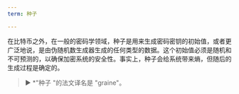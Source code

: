 ```yaml
---
term: 种子

---
```

在比特币之外，在一般的密码学领域，种子是用来生成密码密钥的初始值，或者更广泛地说，是由伪随机数生成器生成的任何类型的数据。这个初始值必须是随机和不可预测的，以确保加密系统的安全性。事实上，种子会给系统带来熵，但随后的生成过程是确定的。

> ► *"种子 "的法文译名是 "graine"。